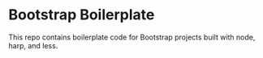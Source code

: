 Bootstrap Boilerplate
===

This repo contains boilerplate code for Bootstrap projects built with node, harp, and less.
